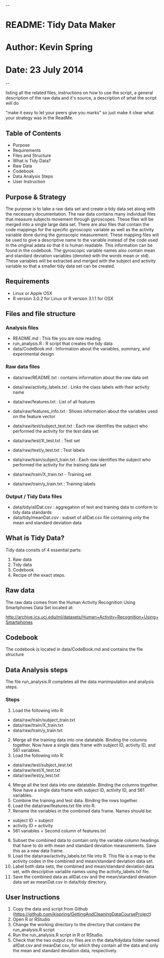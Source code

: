 --
# README: Tidy Data Maker
# Author: Kevin Spring
# Date: 23 July 2014
--

listing all the related files, 
instructions on how to use the script, 
a general description of the raw data and it's source, 
a description of what the script will do

"make it easy to let your peers give you marks" so just make it clear what your strategy was in the ReadMe.

## Table of Contents
* Purpose
* Requirements
* Files and Structure
* What is Tidy Data?
* Raw Data
* Codebook
* Data Analysis Steps
* User Instruction

## Purpose & Strategy
The purpose is to take a raw data set and create a tidy data set along with the necessary documentation. The raw data contains many individual files that measure subjects movement through gyroscopes. These files will be merged into a single large data set. There are also files that contain the code mappings for the specific gyroscopic variable as well as the activity variable done during the gyroscopic measurement. These mapping files will be used to give a descriptive name to the variable instead of the code used in the original adata so that it is human readable. This information can be found in the codebook. The gyroscopic variable names also contain mean and standard deviation variables (denoted with the words mean or std). These variables will be extracted and merged with the subject and activity variable so that a smaller tidy data set can be created.

## Requirements
* Linux or Apple OSX
* R version 3.0.2 for Linux or R version 3.1.1 for OSX

## Files and file structure


### Analysis files

* README.md : This file you are now reading.
* run_analysis.R : R script that creates the tidy data
* data/CodeBook.md : Information about the variables, summary, and experimental design

### Raw data files

* data/raw/README.txt : contains information about the raw data set
* data/raw/activity_labels.txt : Links the class labels with their activity name
* data/raw/features.txt : List of all features
* data/raw/features_info.txt : Shows information about the variables used on the feature vector

* data/raw/test/subject_test.txt : Each row identifies the subject who performed the activity for the test data set
* data/raw/test/X_test.txt : Test set
* data/raw/test/y_test.txt : Test labels
* data/raw/train/subject_train.txt : Each row identifies the subject who performed the activity for the training data set
* data/raw/train/X_train.txt - Training set
* data/raw/train/y_train.txt : Training labels

### Output / Tidy Data files

* data/tidy/allDat.csv : aggregation of test and training data to conform to tidy data standards
* data/tidy/meanDat.csv : subset of allDat.csv file containing only the mean and standard deviation data

## What is Tidy Data?

Tidy data consits of 4 essential parts:

1. Raw data
2. Tidy data
3. Codebook
4. Recipe of the exact steps.


## Raw data

The raw data comes from the Human Activity Recognition Using Smartphones Data Set located at:

http://archive.ics.uci.edu/ml/datasets/Human+Activity+Recognition+Using+Smartphones

## Codebook

The codebook is located in data/CodeBook.md and contains the file structure 

## Data Analysis steps

The file run_analysis.R completes all the data manimpulation and analysis steps.

### Steps
1. Load the following into R:
* data/raw/train/subject_train.txt
* data/raw/train/X_train.txt
* data/raw/train/y_train.txt
2. Merge all the training data into one datatable. Binding the columns together. Now have a single data frame with subject ID, activity ID, and 561 variables.
3. Load the following into R:
* data/raw/test/subject_test.txt
* data/raw/test/X_test.txt
* data/raw/test/y_test.txt
4. Merge all the test data into one datatable. Binding the columns together. Now have a single data frame with subject ID, activity ID, and 561 variables.
5. Combine the training and test data. Binding the rows together.
6. Load the data/raw/features.txt file into R.
7. Rename the variables in the combined data frame. Names should be:
* subject ID = subject
* activity ID = activity
* 561 variables = Second column of features.txt 
8. Subset the combined data to comtain only the variable column headings that have to do with mean and standard deviation measurements.  Save this as a new data frame.
9. Load the data/raw/activity_labels.txt file into R. This file is a map to the activity codes in the combined and mean/standard deviation data set.
10. Label both data sets, the combined and mean/standard deviation data set, with descriptive variable names using the activity_labels.txt file.
11. Save the combined data as allDat.csv and the mean/standard deviation data set as meanDat.csv in data/tidy directory.

## User Instructions

1. Copy the data and script from Github (https://github.com/kjspring/GettingAndCleaningDataCourseProject)
2. Open R or RStudio
3. Change the working directory to the directory that contains the run_analysis.R script
4. Run the run_analysis.R script in R or RStudio.
5. Check that the two output csv files are in the data/tidydata folder named allDat.csv and meanDat.csv, for which they contain all the data and only the mean and standard deviation data, respectively.